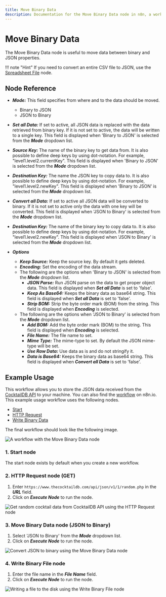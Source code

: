 ```yaml
---
title: Move Binary Data
description: Documentation for the Move Binary Data node in n8n, a workflow automation platform. Includes guidance on usage, and links to examples.
---
```


# Move Binary Data

The Move Binary Data node is useful to move data between binary and JSON properties.

!!! note "Hint"
    If you need to convert an entire CSV file to JSON, use the [Spreadsheet File](/integrations/builtin/core-nodes/n8n-nodes-base.spreadsheetfile/) node.


## Node Reference

- ***Mode:*** This field specifies from where and to the data should be moved.
    - Binary to JSON
    - JSON to Binary
- ***Set all Data:*** If set to active, all JSON data is replaced with the data retrieved from binary key. If it is not set to active, the data will be written to a single key. This field is displayed when 'Binary to JSON' is selected from the ***Mode*** dropdown list.
- ***Source Key:*** The name of the binary key to get data from. It is also possible to define deep keys by using dot-notation. For example, "level1.level2.currentKey". This field is displayed when 'Binary to JSON' is selected from the ***Mode*** dropdown list.
- ***Destination Key:*** The name the JSON key to copy data to. It is also possible to define deep keys by using dot-notation. For example, "level1.level2.newKey". This field is displayed when 'Binary to JSON' is selected from the ***Mode*** dropdown list.
- ***Convert all Data:*** If set to active all JSON data will be converted to binary. If it is not set to active only the data with one key will be converted. This field is displayed when 'JSON to Binary' is selected from the ***Mode*** dropdown list.
- ***Destination Key:*** The name of the binary key to copy data to. It is also possible to define deep keys by using dot-notation. For example, "level1.level2.newKey". This field is displayed when 'JSON to Binary' is selected from the ***Mode*** dropdown list.

- ***Options***
    - ***Keep Source:*** Keep the source key. By default it gets deleted.
    - ***Encoding:*** Set the encoding of the data stream.
    - The following are the options when 'Binary to JSON' is selected from the ***Mode*** dropdown list.
        - ***JSON Parse:*** Run JSON parse on the data to get proper object data. This field is displayed when ***Set all Data*** is set to 'false'.
        - ***Keep As Base64:*** Keeps the binary data as base64 string. This field is displayed when ***Set all Data*** is set to 'false'.
        - ***Strip BOM:*** Strip the byte order mark (BOM) from the string. This field is displayed when ***Encoding*** is selected.
    - The following are the options when 'JSON to Binary' is selected from the ***Mode*** dropdown list.
        - ***Add BOM:*** Add the byte order mark (BOM) to the string. This field is displayed when ***Encoding*** is selected.
        - ***File Name:*** The file name to set.
        - ***Mime Type:*** The mime-type to set. By default the JSON mime-type will be set.
        - ***Use Raw Data:*** Use data as is and do not stringify it.
        - ***Data is Base64:*** Keeps the binary data as base64 string. This field is displayed when ***Convert all Data*** is set to 'false'.


## Example Usage

This workflow allows you to store the JSON data received from the [CocktailDB API](https://www.thecocktaildb.com/) to your machine. You can also find the [workflow](https://n8n.io/workflows/652) on n8n.io. This example usage workflow uses the following nodes.
- [Start](/integrations/builtin/core-nodes/n8n-nodes-base.start/)
- [HTTP Request](/integrations/builtin/core-nodes/n8n-nodes-base.httprequest/)
- [Write Binary Data](/integrations/builtin/core-nodes/n8n-nodes-base.writebinaryfile/)

The final workflow should look like the following image.

![A workflow with the Move Binary Data node](/_images/integrations/builtin/core-nodes/movebinarydata/workflow.png)

### 1. Start node

The start node exists by default when you create a new workflow.


### 2. HTTP Request node (GET)

1. Enter `https://www.thecocktaildb.com/api/json/v1/1/random.php` in the ***URL*** field.
2. Click on ***Execute Node*** to run the node.

![Get random cocktail data from CocktailDB API using the HTTP Request node](/_images/integrations/builtin/core-nodes/movebinarydata/httprequest_node.png)


### 3. Move Binary Data node (JSON to Binary)

1. Select 'JSON to Binary' from the ***Mode*** dropdown list.
2. Click on ***Execute Node*** to run the node.

![Convert JSON to binary using the Move Binary Data node](/_images/integrations/builtin/core-nodes/movebinarydata/movebinarydata_node.png)


### 4. Write Binary File node

1. Enter the file name in the ***File Name*** field.
2. Click on ***Execute Node*** to run the node.

![Writing a file to the disk using the Write Binary File node](/_images/integrations/builtin/core-nodes/movebinarydata/writebinaryfile_node.png)

